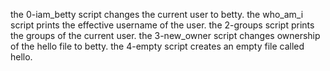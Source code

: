the 0-iam_betty script changes the current user to betty.
the who_am_i script prints the effective username of the user.
the 2-groups script prints the groups of the current user.
the 3-new_owner script changes ownership of the hello file to betty.
the 4-empty script creates an empty file called hello.
